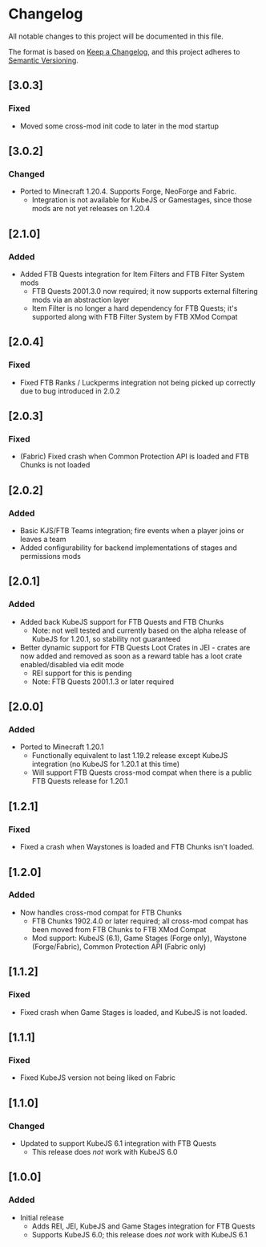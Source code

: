 # Changelog
All notable changes to this project will be documented in this file.

The format is based on [Keep a Changelog](https://keepachangelog.com/en/1.0.0/),
and this project adheres to [Semantic Versioning](https://semver.org/spec/v2.0.0.html).

## [3.0.3]

### Fixed
* Moved some cross-mod init code to later in the mod startup

## [3.0.2]

### Changed
* Ported to Minecraft 1.20.4. Supports Forge, NeoForge and Fabric.
  * Integration is not available for KubeJS or Gamestages, since those mods are not yet releases on 1.20.4

## [2.1.0]

### Added
* Added FTB Quests integration for Item Filters and FTB Filter System mods
  * FTB Quests 2001.3.0 now required; it now supports external filtering mods via an abstraction layer
  * Item Filter is no longer a hard dependency for FTB Quests; it's supported along with FTB Filter System by FTB XMod Compat

## [2.0.4]

### Fixed
* Fixed FTB Ranks / Luckperms integration not being picked  up correctly due to bug introduced in 2.0.2

## [2.0.3]

### Fixed
* (Fabric) Fixed crash when Common Protection API is loaded and FTB Chunks is not loaded

## [2.0.2]

### Added
* Basic KJS/FTB Teams integration; fire events when a player joins or leaves a team
* Added configurability for backend implementations of stages and permissions mods

## [2.0.1]

### Added
* Added back KubeJS support for FTB Quests and FTB Chunks
  * Note: not well tested and currently based on the alpha release of KubeJS for 1.20.1, so stability not guaranteed
* Better dynamic support for FTB Quests Loot Crates in JEI - crates are now added and removed as soon as a reward table has a loot crate enabled/disabled via edit mode
  * REI support for this is pending
  * Note: FTB Quests 2001.1.3 or later required

## [2.0.0]

### Added
* Ported to Minecraft 1.20.1
  * Functionally equivalent to last 1.19.2 release except KubeJS integration (no KubeJS for 1.20.1 at this time)
  * Will support FTB Quests cross-mod compat when there is a public FTB Quests release for 1.20.1

## [1.2.1]

### Fixed
* Fixed a crash when Waystones is loaded and FTB Chunks isn't loaded.

## [1.2.0]

### Added
* Now handles cross-mod compat for FTB Chunks
  * FTB Chunks 1902.4.0 or later required; all cross-mod compat has been moved from FTB Chunks to FTB XMod Compat
  * Mod support: KubeJS (6.1), Game Stages (Forge only), Waystone (Forge/Fabric), Common Protection API (Fabric only)
  
## [1.1.2]

### Fixed
* Fixed crash when Game Stages is loaded, and KubeJS is not loaded.

## [1.1.1]

### Fixed
* Fixed KubeJS version not being liked on Fabric

## [1.1.0]

### Changed
* Updated to support KubeJS 6.1 integration with FTB Quests
  * This release does _not_ work with KubeJS 6.0

## [1.0.0]

### Added
* Initial release
  * Adds REI, JEI, KubeJS and Game Stages integration for FTB Quests
  * Supports KubeJS 6.0; this release does _not_ work with KubeJS 6.1
